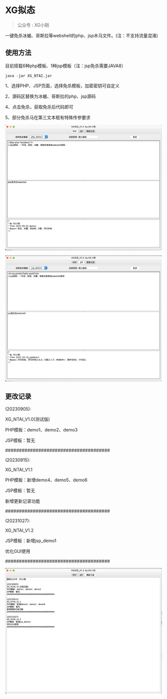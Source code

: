 # XG拟态

>  公众号 : XG小刚

一键免杀冰蝎、哥斯拉等webshell的php、jsp木马文件。(注：不支持流量混淆)



## 使用方法

目前搭载6种php模板、1种jsp模板（注：jsp免杀需要JAVA8）

```
java -jar XG_NTAI.jar
```

1、选择PHP、JSP页面，选择免杀模板，加密密钥可自定义

2、源码区替换为冰蝎、哥斯拉的php、jsp源码

4、点击免杀，获取免杀后代码即可

5、部分免杀马在第三文本框有特殊传参要求

![image-20231027233342703](img/image-20231027233342703.png)

![image-20231027233357093](img/image-20231027233357093.png)



## 更改记录

(20230905):

XG_NTAI_V1.0(测试版)

PHP模板：demo1、demo2、demo3

JSP模板：暂无

######################################

(20230915):

XG_NTAI_V1.1

PHP模板：新增demo4、demo5、demo6

JSP模板：暂无

新增更新记录功能

######################################

(20231027):

XG_NTAI_V1.2

JSP模板：新增jsp_demo1

优化GUI使用

######################################

![image-20231027233320210](img/image-20231027233320210.png)
